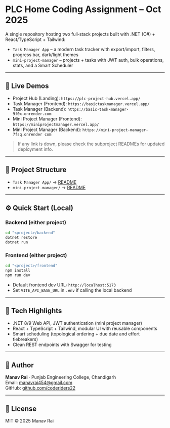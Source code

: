 # PLC Home Coding Assignment – Oct 2025

A single repository hosting two full‑stack projects built with .NET (C#) + React/TypeScript + Tailwind:

- `Task Manager App` – a modern task tracker with export/import, filters, progress bar, dark/light themes
- `mini-project-manager` – projects + tasks with JWT auth, bulk operations, stats, and a Smart Scheduler

---

## 🔗 Live Demos

- Project Hub (Landing): `https://plc-project-hub.vercel.app/`  
- Task Manager (Frontend): `https://basictaskmanager.vercel.app/`
- Task Manager (Backend): `https://basic-task-manager-9f0x.onrender.com`
- Mini Project Manager (Frontend): `https://miniprojectmanager.vercel.app/`
- Mini Project Manager (Backend): `https://mini-project-manager-7fsq.onrender com`

> If any link is down, please check the subproject READMEs for updated deployment info.

---

## 📁 Project Structure

- `Task Manager App/` → [README](https://github.com/coderiders22/PLC-Home-Coding-assignment-Oct-2025/tree/main/Task%20Manager%20App)
- `mini-project-manager/` → [README](https://github.com/coderiders22/PLC-Home-Coding-assignment-Oct-2025/tree/main/mini-project-manager)

---

## ⚙️ Quick Start (Local)

### Backend (either project)
```bash
cd "<project>/backend"
dotnet restore
dotnet run
```

### Frontend (either project)
```bash
cd "<project>/frontend"
npm install
npm run dev
```

- Default frontend dev URL: `http://localhost:5173`
- Set `VITE_API_BASE_URL` in `.env` if calling the local backend

---

## 🧱 Tech Highlights

- .NET 8/9 Web API, JWT authentication (mini project manager)
- React + TypeScript + Tailwind, modular UI with reusable components
- Smart scheduling (topological ordering + due date and effort tiebreakers)
- Clean REST endpoints with Swagger for testing

---

## 👤 Author

**Manav Rai** · Punjab Engineering College, Chandigarh  
Email: [manavrai454@gmail.com](mailto:manavrai454@gmail.com)  
GitHub: [github.com/coderiders22](https://github.com/coderiders22)

---

## 📄 License

MIT © 2025 Manav Rai

